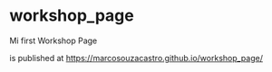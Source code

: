 # workshop_page
Mi first Workshop Page

is published at https://marcosouzacastro.github.io/workshop_page/
